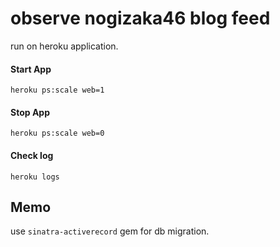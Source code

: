 observe nogizaka46 blog feed
======
run on heroku application.

#### Start App
`heroku ps:scale web=1`

#### Stop App
`heroku ps:scale web=0`

#### Check log
`heroku logs`


Memo
----
use `sinatra-activerecord` gem for db migration.
